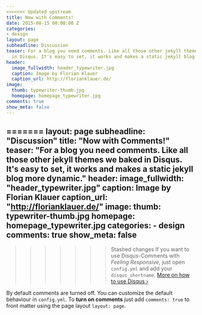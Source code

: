 ```yaml
---
<<<<<<< Updated upstream
title: Now with Comments!
date: 2015-08-15 00:00:00 Z
categories:
- design
layout: page
subheadline: Discussion
teaser: For a blog you need comments. Like all those other jekyll themes we baked
  in Disqus. It's easy to set, it works and makes a static jekyll blog more dynamic.
header:
  image_fullwidth: header_typewriter.jpg
  caption: Image by Florian Klauer
  caption_url: http://florianklauer.de/
image:
  thumb: typewriter-thumb.jpg
  homepage: homepage_typewriter.jpg
comments: true
show_meta: false
---
```


=======
layout: page
subheadline: "Discussion"
title: "Now with Comments!"
teaser: "For a blog you need comments. Like all those other jekyll themes we baked in Disqus. It's easy to set, it works and makes a static jekyll blog more dynamic."
header:
    image_fullwidth: "header_typewriter.jpg"
    caption: Image by Florian Klauer
    caption_url: "http://florianklauer.de/"
image:
    thumb:  typewriter-thumb.jpg
    homepage: homepage_typewriter.jpg
categories:
    - design
comments: true
show_meta: false
---
>>>>>>> Stashed changes
If you want to use Disqus-Comments with *Feeling Responsive*, just open `config.yml` and add your `disqus_shortname`. [More on how to use Disqus ›](https://disqus.com/websites/)
<!--more-->

By default comments are turned off. You can customize the default behaviour in `config.yml`. To **turn on comments** just add `comments: true` to front matter using the page layout `layout: page`.